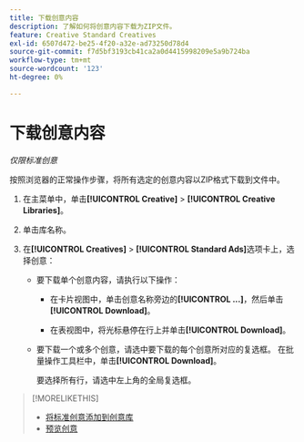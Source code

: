 ```yaml
---
title: 下载创意内容
description: 了解如何将创意内容下载为ZIP文件。
feature: Creative Standard Creatives
exl-id: 6507d472-be25-4f20-a32e-ad73250d78d4
source-git-commit: f7d5bf3193cb41ca2a0d4415998209e5a9b724ba
workflow-type: tm+mt
source-wordcount: '123'
ht-degree: 0%

---
```


# 下载创意内容

*仅限标准创意*

按照浏览器的正常操作步骤，将所有选定的创意内容以ZIP格式下载到文件中。

1. 在主菜单中，单击&#x200B;**[!UICONTROL Creative]** > **[!UICONTROL Creative Libraries]**。

1. 单击库名称。

1. 在&#x200B;**[!UICONTROL Creatives]** > **[!UICONTROL Standard Ads]**&#x200B;选项卡上，选择创意：

   * 要下载单个创意内容，请执行以下操作：

      * 在卡片视图中，单击创意名称旁边的&#x200B;**[!UICONTROL ...]**，然后单击&#x200B;**[!UICONTROL Download]**。

      * 在表视图中，将光标悬停在行上并单击&#x200B;**[!UICONTROL Download]**。

   * 要下载一个或多个创意，请选中要下载的每个创意所对应的复选框。 在批量操作工具栏中，单击&#x200B;**[!UICONTROL Download]**。

     要选择所有行，请选中左上角的全局复选框。

>[!MORELIKETHIS]
>
>* [将标准创意添加到创意库](creative-add-standard.md)
>* [预览创意](creative-preview.md)
